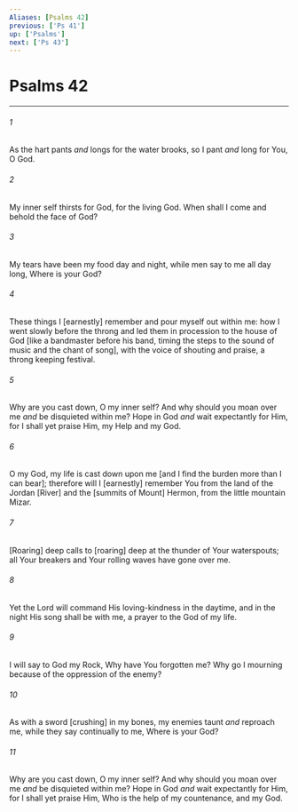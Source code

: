 ```yaml
---
Aliases: [Psalms 42]
previous: ['Ps 41']
up: ['Psalms']
next: ['Ps 43']
---
```

# Psalms 42

***














###### 1 






As the hart pants _and_ longs for the water brooks, so I pant _and_ long for You, O God. 













###### 2 






My inner self thirsts for God, for the living God. When shall I come and behold the face of God? 













###### 3 






My tears have been my food day and night, while men say to me all day long, Where is your God? 













###### 4 






These things I [earnestly] remember and pour myself out within me: how I went slowly before the throng and led them in procession to the house of God [like a bandmaster before his band, timing the steps to the sound of music and the chant of song], with the voice of shouting and praise, a throng keeping festival. 













###### 5 






Why are you cast down, O my inner self? And why should you moan over me _and_ be disquieted within me? Hope in God _and_ wait expectantly for Him, for I shall yet praise Him, my Help and my God. 













###### 6 






O my God, my life is cast down upon me [and I find the burden more than I can bear]; therefore will I [earnestly] remember You from the land of the Jordan [River] and the [summits of Mount] Hermon, from the little mountain Mizar. 













###### 7 






[Roaring] deep calls to [roaring] deep at the thunder of Your waterspouts; all Your breakers and Your rolling waves have gone over me. 













###### 8 






Yet the Lord will command His loving-kindness in the daytime, and in the night His song shall be with me, a prayer to the God of my life. 













###### 9 






I will say to God my Rock, Why have You forgotten me? Why go I mourning because of the oppression of the enemy? 













###### 10 






As with a sword [crushing] in my bones, my enemies taunt _and_ reproach me, while they say continually to me, Where is your God? 













###### 11 






Why are you cast down, O my inner self? And why should you moan over me _and_ be disquieted within me? Hope in God _and_ wait expectantly for Him, for I shall yet praise Him, Who is the help of my countenance, and my God.
